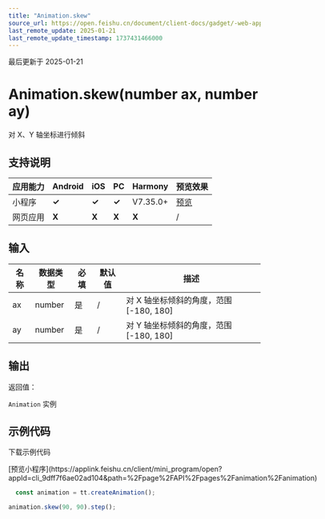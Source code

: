 ```yaml
---
title: "Animation.skew"
source_url: https://open.feishu.cn/document/client-docs/gadget/-web-app-api/interface/animation/animation/animation_skew
last_remote_update: 2025-01-21
last_remote_update_timestamp: 1737431466000
---
```

最后更新于 2025-01-21

# Animation.skew(number ax, number ay)
对 X、Y 轴坐标进行倾斜

## 支持说明

应用能力 | Android | iOS | PC | Harmony | 预览效果
--- | --- | --- | --- | --- | ---
小程序 | **✓** | **✓** | **✓** | V7.35.0+ | [预览](https://applink.feishu.cn/client/mini_program/open?appId=cli_9dff7f6ae02ad104&path=%2Fpage%2FAPI%2Fpages%2Fanimation%2Fanimation)
网页应用 | **X** | **X** | **X** | **X** | /

## 输入

名称 | 数据类型 | 必填 | 默认值 | 描述
--- | --- | --- | --- | ---
ax | number | 是 | / | 对 X 轴坐标倾斜的角度，范围 [-180, 180]
ay | number | 是 | / | 对 Y 轴坐标倾斜的角度，范围 [-180, 180]

## 输出

返回值：  

`Animation` 实例

## 示例代码

<md-download-code href="https://open.feishu.cn/document/uYjL24iN/uYDM04iNwQjL2ADN" mobileDisplay="none">下载示例代码</md-download-code>

<div style="display: flex">
          [预览小程序](https://applink.feishu.cn/client/mini_program/open?appId=cli_9dff7f6ae02ad104&path=%2Fpage%2FAPI%2Fpages%2Fanimation%2Fanimation)

</div> 

```js
  const animation = tt.createAnimation();

animation.skew(90, 90).step();
  ```
